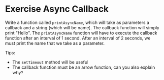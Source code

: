 # Exercise Async Callback

Write a function called `printAsyncName`, which will take as parameters a callback and a string (which will be name). The callback function will simply print "Hello".
The `printAsyncName` function will have to execute the callback function after an interval of 1 second. After an interval of 2 seconds, we must print the name that we take as a parameter.

Tips:

- The `setTimeout` method will be useful
- The callback function must be an arrow function, can you also explain why?
